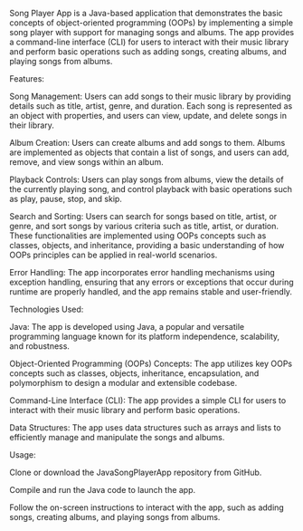 Song Player App is a Java-based application that demonstrates the basic concepts of object-oriented programming (OOPs) by implementing a simple song player with support for managing songs and albums. The app provides a command-line interface (CLI) for users to interact with their music library and perform basic operations such as adding songs, creating albums, and playing songs from albums.

Features:

Song Management: Users can add songs to their music library by providing details such as title, artist, genre, and duration. Each song is represented as an object with properties, and users can view, update, and delete songs in their library.

Album Creation: Users can create albums and add songs to them. Albums are implemented as objects that contain a list of songs, and users can add, remove, and view songs within an album.

Playback Controls: Users can play songs from albums, view the details of the currently playing song, and control playback with basic operations such as play, pause, stop, and skip.

Search and Sorting: Users can search for songs based on title, artist, or genre, and sort songs by various criteria such as title, artist, or duration. These functionalities are implemented using OOPs concepts such as classes, objects, and inheritance, providing a basic understanding of how OOPs principles can be applied in real-world scenarios.

Error Handling: The app incorporates error handling mechanisms using exception handling, ensuring that any errors or exceptions that occur during runtime are properly handled, and the app remains stable and user-friendly.

Technologies Used:

Java: The app is developed using Java, a popular and versatile programming language known for its platform independence, scalability, and robustness.

Object-Oriented Programming (OOPs) Concepts: The app utilizes key OOPs concepts such as classes, objects, inheritance, encapsulation, and polymorphism to design a modular and extensible codebase.

Command-Line Interface (CLI): The app provides a simple CLI for users to interact with their music library and perform basic operations.

Data Structures: The app uses data structures such as arrays and lists to efficiently manage and manipulate the songs and albums.

Usage:

Clone or download the JavaSongPlayerApp repository from GitHub.

Compile and run the Java code to launch the app.

Follow the on-screen instructions to interact with the app, such as adding songs, creating albums, and playing songs from albums.
